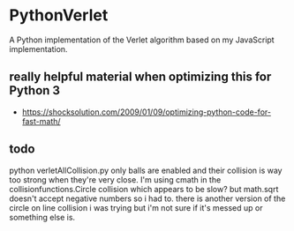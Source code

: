 # PythonVerlet
A Python implementation of the Verlet algorithm based on my JavaScript implementation.

## really helpful material when optimizing this for Python 3
* https://shocksolution.com/2009/01/09/optimizing-python-code-for-fast-math/

## todo
python verletAllCollision.py
    only balls are enabled and their collision is way too strong when they're very close. I'm using cmath in the collisionfunctions.Circle collision which appears to be slow? but math.sqrt doesn't accept negative numbers so i had to. there is another version of the circle on line collision i was trying but i'm not sure if it's messed up or something else is.
